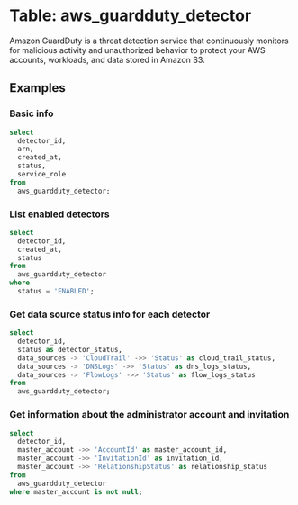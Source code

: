 # Table: aws_guardduty_detector

Amazon GuardDuty is a threat detection service that continuously monitors for malicious activity and unauthorized behavior to protect your AWS accounts, workloads, and data stored in Amazon S3.

## Examples

### Basic info

```sql
select
  detector_id,
  arn,
  created_at,
  status,
  service_role
from
  aws_guardduty_detector;
```

### List enabled detectors

```sql
select
  detector_id,
  created_at,
  status
from
  aws_guardduty_detector
where
  status = 'ENABLED';
```

### Get data source status info for each detector

```sql
select
  detector_id,
  status as detector_status,
  data_sources -> 'CloudTrail' ->> 'Status' as cloud_trail_status,
  data_sources -> 'DNSLogs' ->> 'Status' as dns_logs_status,
  data_sources -> 'FlowLogs' ->> 'Status' as flow_logs_status
from
  aws_guardduty_detector;
```

### Get information about the administrator account and invitation

```sql
select 
  detector_id,
  master_account ->> 'AccountId' as master_account_id,
  master_account ->> 'InvitationId' as invitation_id, 
  master_account ->> 'RelationshipStatus' as relationship_status 
from    
  aws_guardduty_detector
where master_account is not null;
```